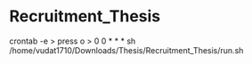 # Recruitment_Thesis
crontab -e > press o > 0 0 * * * sh /home/vudat1710/Downloads/Thesis/Recruitment_Thesis/run.sh